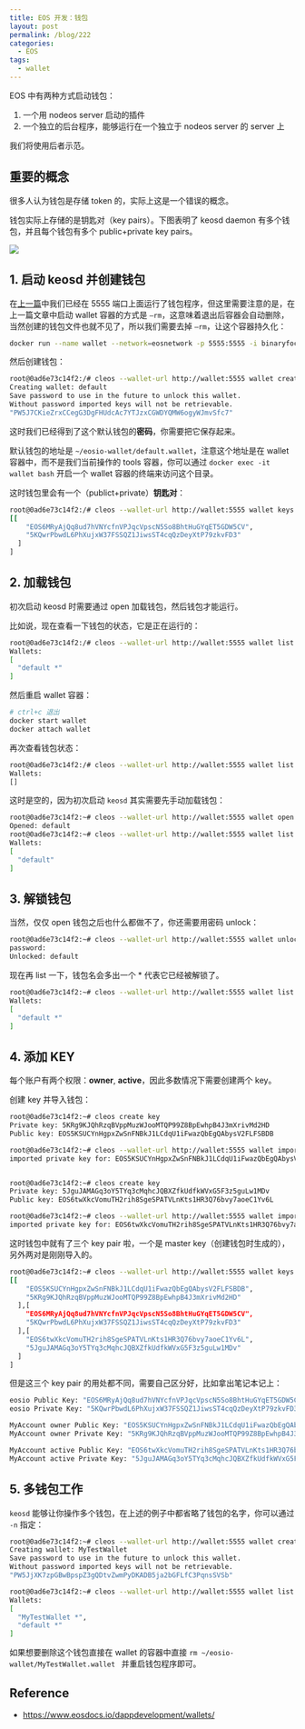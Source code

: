```yaml
---
title: EOS 开发：钱包
layout: post
permalink: /blog/222
categories:
  - EOS
tags:
  - wallet
---
```


EOS 中有两种方式启动钱包：

1. 一个用 nodeos server 启动的插件
2. 一个独立的后台程序，能够运行在一个独立于 nodeos server 的 server 上

我们将使用后者示范。

## 重要的概念

很多人认为钱包是存储 token 的，实际上这是一个错误的概念。

钱包实际上存储的是钥匙对（key pairs）。下图表明了 keosd daemon 有多个钱包，并且每个钱包有多个 public+private key pairs。

![](https://www.eosdocs.io/dappdevelopment/wallets/images/keosd.png)

## 1. 启动 keosd 并创建钱包

在[上一篇](https://livc.io/blog/221)中我们已经在 5555 端口上面运行了钱包程序，但这里需要注意的是，在上一篇文章中启动 wallet 容器的方式是 `—rm`，这意味着退出后容器会自动删除，当然创建的钱包文件也就不见了，所以我们需要去掉 `—rm`，让这个容器持久化：

```bash
docker run --name wallet --network=eosnetwork -p 5555:5555 -i binaryfocus/eosdawn-2018-04-27-alpha-dev /bin/bash -c "keosd --http-server-address=0.0.0.0:5555"
```

然后创建钱包：

```bash
root@0ad6e73c14f2:/# cleos --wallet-url http://wallet:5555 wallet create
Creating wallet: default
Save password to use in the future to unlock this wallet.
Without password imported keys will not be retrievable.
"PW5J7CKieZrxCCegG3DgFHUdcAc7YTJzxCGWDYQMW6ogyWJmvSfc7"
```

这时我们已经得到了这个默认钱包的**密码**，你需要把它保存起来。

默认钱包的地址是 `~/eosio-wallet/default.wallet`，注意这个地址是在 wallet 容器中，而不是我们当前操作的 tools 容器，你可以通过 `docker exec -it wallet bash` 开启一个 wallet 容器的终端来访问这个目录。

这时钱包里会有一个（publict+private）**钥匙对**：

```bash
root@0ad6e73c14f2:/# cleos --wallet-url http://wallet:5555 wallet keys
[[
    "EOS6MRyAjQq8ud7hVNYcfnVPJqcVpscN5So8BhtHuGYqET5GDW5CV",
    "5KQwrPbwdL6PhXujxW37FSSQZ1JiwsST4cqQzDeyXtP79zkvFD3"
  ]
]
```

## 2. 加载钱包

初次启动 keosd 时需要通过 open 加载钱包，然后钱包才能运行。

比如说，现在查看一下钱包的状态，它是正在运行的：

```bash
root@0ad6e73c14f2:/# cleos --wallet-url http://wallet:5555 wallet list
Wallets:
[
  "default *"
]
```

然后重启 wallet 容器：

```bash
# ctrl+c 退出
docker start wallet
docker attach wallet
```

再次查看钱包状态：

```bash
root@0ad6e73c14f2:/# cleos --wallet-url http://wallet:5555 wallet list
Wallets:
[]
```

这时是空的，因为初次启动 `keosd` 其实需要先手动加载钱包：

```bash
root@0ad6e73c14f2:~# cleos --wallet-url http://wallet:5555 wallet open
Opened: default
root@0ad6e73c14f2:~# cleos --wallet-url http://wallet:5555 wallet list
Wallets:
[
  "default"
]
```

## 3. 解锁钱包

当然，仅仅 open 钱包之后也什么都做不了，你还需要用密码 unlock：

```bash
root@0ad6e73c14f2:~# cleos --wallet-url http://wallet:5555 wallet unlock
password:
Unlocked: default
```

现在再 list 一下，钱包名会多出一个 \* 代表它已经被解锁了。

```bash
root@0ad6e73c14f2:~# cleos --wallet-url http://wallet:5555 wallet list
Wallets:
[
  "default *"
]
```

## 4. 添加 KEY

每个账户有两个权限：**owner**, **active**，因此多数情况下需要创建两个 key。

创建 key 并导入钱包：

```bash
root@0ad6e73c14f2:~# cleos create key
Private key: 5KRg9KJQhRzqBVppMuzWJooMTQP99Z8BpEwhpB4J3mXrivMd2HD
Public key: EOS5KSUCYnHgpxZwSnFNBkJ1LCdqU1iFwazQbEgQAbysV2FLFSBDB

root@0ad6e73c14f2:~# cleos --wallet-url http://wallet:5555 wallet import 5KRg9KJQhRzqBVppMuzWJooMTQP99Z8BpEwhpB4J3mXrivMd2HD
imported private key for: EOS5KSUCYnHgpxZwSnFNBkJ1LCdqU1iFwazQbEgQAbysV2FLFSBDB


root@0ad6e73c14f2:~# cleos create key
Private key: 5JguJAMAGq3oY5TYq3cMqhcJQBXZfkUdfkWVxG5F3z5guLw1MDv
Public key: EOS6twXkcVomuTH2rih8SgeSPATVLnKts1HR3Q76bvy7aoeC1Yv6L

root@0ad6e73c14f2:~# cleos --wallet-url http://wallet:5555 wallet import 5JguJAMAGq3oY5TYq3cMqhcJQBXZfkUdfkWVxG5F3z5guLw1MDv
imported private key for: EOS6twXkcVomuTH2rih8SgeSPATVLnKts1HR3Q76bvy7aoeC1Yv6L
```

这时钱包中就有了三个 key pair 啦，一个是 master key（创建钱包时生成的），另外两对是刚刚导入的。

```bash
root@0ad6e73c14f2:~# cleos --wallet-url http://wallet:5555 wallet keys
[[
    "EOS5KSUCYnHgpxZwSnFNBkJ1LCdqU1iFwazQbEgQAbysV2FLFSBDB",
    "5KRg9KJQhRzqBVppMuzWJooMTQP99Z8BpEwhpB4J3mXrivMd2HD"
  ],[
    "EOS6MRyAjQq8ud7hVNYcfnVPJqcVpscN5So8BhtHuGYqET5GDW5CV",
    "5KQwrPbwdL6PhXujxW37FSSQZ1JiwsST4cqQzDeyXtP79zkvFD3"
  ],[
    "EOS6twXkcVomuTH2rih8SgeSPATVLnKts1HR3Q76bvy7aoeC1Yv6L",
    "5JguJAMAGq3oY5TYq3cMqhcJQBXZfkUdfkWVxG5F3z5guLw1MDv"
  ]
]
```

但是这三个 key pair 的用处都不同，需要自己区分好，比如拿出笔记本记上：

```bash
eosio Public Key: "EOS6MRyAjQq8ud7hVNYcfnVPJqcVpscN5So8BhtHuGYqET5GDW5CV"
eosio Private Key: "5KQwrPbwdL6PhXujxW37FSSQZ1JiwsST4cqQzDeyXtP79zkvFD3"

MyAccount owner Public Key: "EOS5KSUCYnHgpxZwSnFNBkJ1LCdqU1iFwazQbEgQAbysV2FLFSBDB"
MyAccount owner Private Key: "5KRg9KJQhRzqBVppMuzWJooMTQP99Z8BpEwhpB4J3mXrivMd2HD"

MyAccount active Public Key: "EOS6twXkcVomuTH2rih8SgeSPATVLnKts1HR3Q76bvy7aoeC1Yv6L"
MyAccount active Private Key: "5JguJAMAGq3oY5TYq3cMqhcJQBXZfkUdfkWVxG5F3z5guLw1MDv"
```

## 5. 多钱包工作

`keosd` 能够让你操作多个钱包，在上述的例子中都省略了钱包的名字，你可以通过 `-n` 指定：

```bash
root@0ad6e73c14f2:~# cleos --wallet-url http://wallet:5555 wallet create -n MyTestWallet
Creating wallet: MyTestWallet
Save password to use in the future to unlock this wallet.
Without password imported keys will not be retrievable.
"PW5JjXK7zpGBwBpspZ3gQDtvZwmPyDKADB5ja2bGFLfC3PqnsSVSb"

root@0ad6e73c14f2:~# cleos --wallet-url http://wallet:5555 wallet list
Wallets:
[
  "MyTestWallet *",
  "default *"
]
```

如果想要删除这个钱包直接在 wallet 的容器中直接 `rm ~/eosio-wallet/MyTestWallet.wallet ` 并重启钱包程序即可。

## Reference

- https://www.eosdocs.io/dappdevelopment/wallets/
